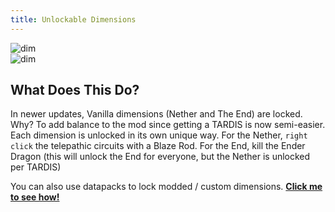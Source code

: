 ```yaml
---
title: Unlockable Dimensions
---
```

   
![dim](images/nether.png)   
 ![dim](images/end.png)

## What Does This Do?
In newer updates, Vanilla dimensions (Nether and The End) are locked. Why? To add balance to the mod since getting a TARDIS is now semi-easier. Each dimension is unlocked in its own unique way. For the Nether, `right click` the telepathic circuits with a Blaze Rod. For the End, kill the Ender Dragon (this will unlock the End for everyone, but the Nether is unlocked per TARDIS)

You can also use datapacks to lock modded / custom dimensions. [**Click me to see how!**](https://amblelabs.github.io/ait-wiki/datapacks/unlocking/)

